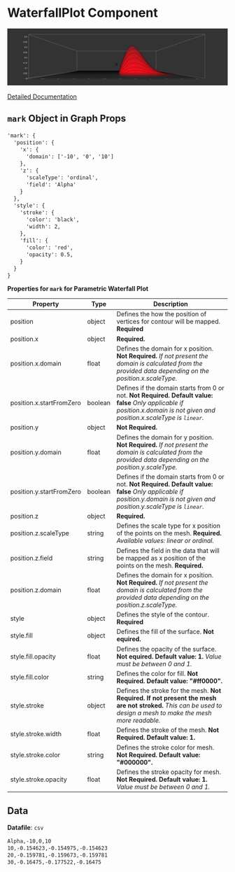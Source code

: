 # WaterfallPlot Component

![WaterfallPlot](./imgs/WaterFallPlot.png)

[Detailed Documentation](https://github.com/mustafasaifee42/VR-Viz/blob/master/ReadMe/Charts/WaterFallPlot.md)

## `mark` Object in Graph Props

```
'mark': {
  'position': {
    'x': {
      'domain': ['-10', '0', '10']
    },
    'z': {
      'scaleType': 'ordinal',
      'field': 'Alpha'
    }
  },
  'style': {
    'stroke': {
      'color': 'black',
      'width': 2,
    },
    'fill': {
      'color': 'red',
      'opacity': 0.5,
    }
  }
}
```

**Properties for `mark` for Parametric Waterfall Plot**

| Property                 | Type    | Description                                                                                                                                                                  |
| ------------------------ | ------- | ---------------------------------------------------------------------------------------------------------------------------------------------------------------------------- |
| position                 | object  | Defines the how the position of vertices for contour will be mapped. **Required**                                                                                            |
| position.x               | object  | **Required.**                                                                                                                                                                |
| position.x.domain        | float   | Defines the domain for x position. **Not Required.** _If not present the domain is calculated from the provided data depending on the position.x.scaleType._                 |
| position.x.startFromZero | boolean | Defines if the domain starts from 0 or not. **Not Required. Default value: false** _Only applicable if position.x.domain is not given and position.x.scaleType is `linear`._ |
| position.y               | object  | **Not Required.**                                                                                                                                                            |
| position.y.domain        | float   | Defines the domain for y position. **Not Required.** _If not present the domain is calculated from the provided data depending on the position.y.scaleType._                 |
| position.y.startFromZero | boolean | Defines if the domain starts from 0 or not. **Not Required. Default value: false** _Only applicable if position.y.domain is not given and position.y.scaleType is `linear`._ |
| position.z               | object  | **Required.**                                                                                                                                                                |
| position.z.scaleType     | string  | Defines the scale type for x position of the points on the mesh. **Required.** _Available values: linear or ordinal._                                                        |
| position.z.field         | string  | Defines the field in the data that will be mapped as x position of the points on the mesh. **Required.**                                                                     |
| position.z.domain        | float   | Defines the domain for x position. **Not Required.** _If not present the domain is calculated from the provided data depending on the position.z.scaleType._                 |
| style                    | object  | Defines the style of the contour. **Required**                                                                                                                               |
| style.fill               | object  | Defines the fill of the surface. **Not equired.**                                                                                                                            |
| style.fill.opacity       | float   | Defines the opacity of the surface. **Not equired. Default value: 1.** _Value must be between 0 and 1._                                                                      |
| style.fill.color         | string  | Defines the color for fill. **Not Required. Default value: "#ff0000".**                                                                                                      |
| style.stroke             | object  | Defines the stroke for the mesh. **Not Required. If not present the mesh are not stroked.** _This can be used to design a mesh to make the mesh more readable._              |
| style.stroke.width       | float   | Defines the stroke of the mesh. **Not Required. Default value: 1.**                                                                                                          |
| style.stroke.color       | string  | Defines the stroke color for mesh. **Not Required. Default value: "#000000".**                                                                                               |
| style.stroke.opacity     | float   | Defines the stroke opacity for mesh. **Not Required. Default value: 1.** _Value must be between 0 and 1._                                                                    |

## Data

**Datafile**: `csv`

```
Alpha,-10,0,10
10,-0.154623,-0.154975,-0.154623
20,-0.159781,-0.159673,-0.159781
30,-0.16475,-0.177522,-0.16475
```
